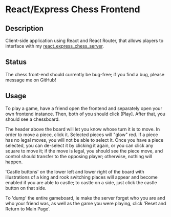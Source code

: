 # React/Express Chess Frontend

## Description

Client-side application using React and React Router, that allows players to interface with my [react_express_chess_server](https://github.com/mack-gallagher/react_express_chess_server). 

## Status

The chess front-end should currently be bug-free; if you find a bug, please message me on GitHub!

## Usage

To play a game, have a friend open the frontend and separately open your own frontend instance. Then, both of you should click [Play]. After that, you should see a chessboard.

The header above the board will let you know whose turn it is to move. In order to move a piece, click it. Selected pieces will "glow" red. If a piece has no legal moves, you will not be able to select it. Once you have a piece selected, you can de-select it by clicking it again, or you can click any square to move it; if the move is legal, you should see the piece move, and control should transfer to the opposing player; otherwise, nothing will happen.

'Castle buttons' on the lower left and lower right of the board with illustrations of a king and rook switching places will appear and become enabled if you are able to castle; to castle on a side, just click the castle button on that side.

To 'dump' the entire gameboard, ie make the server forget who you are and who your friend was, as well as the game you were playing, click 'Reset and Return to Main Page'.


